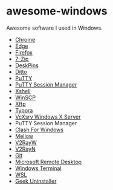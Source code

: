 # awesome-windows
Awesome software I used in Windows.

* [Chrome]()
* [Edge]()
* [Firefox]()
* [7-Zip]()
* [DeskPins](https://efotinis.neocities.org/deskpins)
* [Ditto](https://ditto-cp.sourceforge.io)
* [PuTTY](https://www.chiark.greenend.org.uk/~sgtatham/putty)
* [PuTTY Session Manager]()
* [Xshell]()
* [WinSCP]()
* [Xftp]()
* [Typora]()
* [VcXsrv Windows X Server](https://sourceforge.net/projects/vcxsrv)
* PuTTY Session Manager
* [Clash For Windows](https://github.com/Fndroid/clash_for_windows_pkg)
* [Mellow]()
* [V2RayW]()
* [V2RayN]()
* [Git]()
* [Microsoft Remote Desktop](https://docs.microsoft.com/zh-cn/windows-server/remote/remote-desktop-services/clients/remote-desktop-clients)
* [Windows Terminal]()
* [WSL]()
* [Geek Uninstaller](https://geekuninstaller.com)
